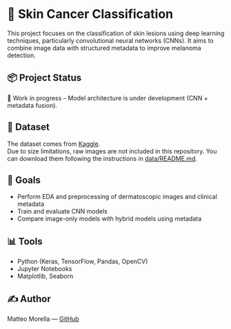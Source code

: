 # 🧠 Skin Cancer Classification

This project focuses on the classification of skin lesions using deep learning techniques, particularly convolutional neural networks (CNNs). It aims to combine image data with structured metadata to improve melanoma detection.

## 📦 Project Status
🚧 Work in progress – Model architecture is under development (CNN + metadata fusion).

## 📁 Dataset
The dataset comes from [Kaggle]([https://www.kaggle.com/competitions/isic-2024-challenge]).  
Due to size limitations, raw images are not included in this repository. You can download them following the instructions in [data/README.md](./data/README.md).

## 📌 Goals
- Perform EDA and preprocessing of dermatoscopic images and clinical metadata
- Train and evaluate CNN models
- Compare image-only models with hybrid models using metadata

## 📊 Tools
- Python (Keras, TensorFlow, Pandas, OpenCV)
- Jupyter Notebooks
- Matplotlib, Seaborn

## ✍️ Author
Matteo Morella — [GitHub](https://github.com/mat126)
